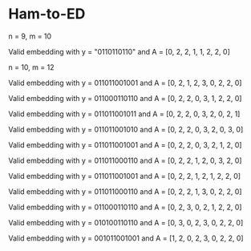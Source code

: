 # Ham-to-ED

n = 9, m = 10

Valid embedding with y = "0110110110" and A = [0, 2, 2, 1, 1, 2, 2, 0]

n = 10, m = 12

Valid embedding with y = 011011001001 and A = [0, 2, 1, 2, 3, 0, 2, 2, 0]

Valid embedding with y = 011000110110 and A = [0, 2, 2, 0, 3, 1, 2, 2, 0]

Valid embedding with y = 011011001011 and A = [0, 2, 2, 0, 3, 2, 0, 2, 1]

Valid embedding with y = 011011001010 and A = [0, 2, 2, 0, 3, 2, 0, 3, 0]

Valid embedding with y = 011011001001 and A = [0, 2, 2, 0, 3, 2, 1, 2, 0]

Valid embedding with y = 011011000110 and A = [0, 2, 2, 1, 2, 0, 3, 2, 0]

Valid embedding with y = 011011001001 and A = [0, 2, 2, 1, 2, 1, 2, 2, 0]

Valid embedding with y = 011011000110 and A = [0, 2, 2, 1, 3, 0, 2, 2, 0]

Valid embedding with y = 011000110110 and A = [0, 2, 3, 0, 2, 1, 2, 2, 0]

Valid embedding with y = 010100110110 and A = [0, 3, 0, 2, 3, 0, 2, 2, 0]

Valid embedding with y = 001011001001 and A = [1, 2, 0, 2, 3, 0, 2, 2, 0]

